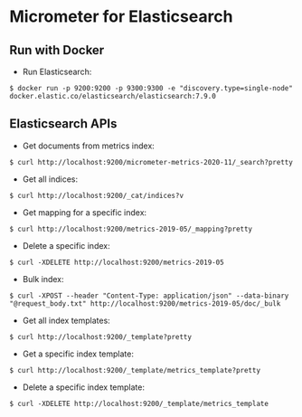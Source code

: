 # Micrometer for Elasticsearch

## Run with Docker

* Run Elasticsearch:

```
$ docker run -p 9200:9200 -p 9300:9300 -e "discovery.type=single-node" docker.elastic.co/elasticsearch/elasticsearch:7.9.0
```

## Elasticsearch APIs

* Get documents from metrics index:

```
$ curl http://localhost:9200/micrometer-metrics-2020-11/_search?pretty
```

* Get all indices:

```
$ curl http://localhost:9200/_cat/indices?v
```

* Get mapping for a specific index:

```
$ curl http://localhost:9200/metrics-2019-05/_mapping?pretty
```

* Delete a specific index:

```
$ curl -XDELETE http://localhost:9200/metrics-2019-05
```

* Bulk index:

```
$ curl -XPOST --header "Content-Type: application/json" --data-binary "@request_body.txt" http://localhost:9200/metrics-2019-05/doc/_bulk
```

* Get all index templates:

```
$ curl http://localhost:9200/_template?pretty
```

* Get a specific index template:

```
$ curl http://localhost:9200/_template/metrics_template?pretty
```

* Delete a specific index template:

```
$ curl -XDELETE http://localhost:9200/_template/metrics_template
```

